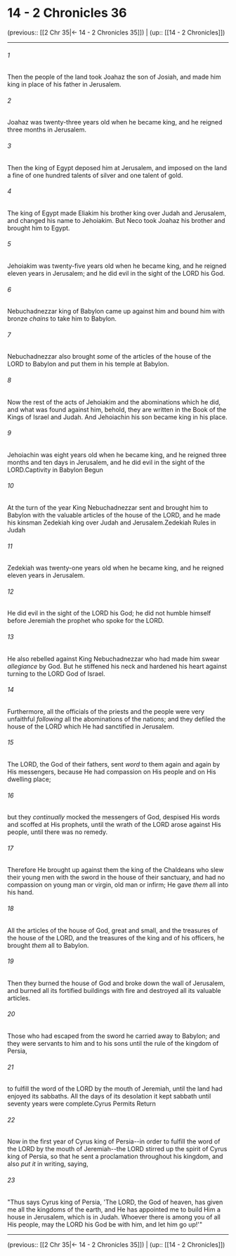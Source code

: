# 14 - 2 Chronicles 36

(previous:: [[2 Chr 35|← 14 - 2 Chronicles 35]]) | (up:: [[14 - 2 Chronicles]])

***


###### 1 
Then the people of the land took Joahaz the son of Josiah, and made him king in place of his father in Jerusalem. 

###### 2 
Joahaz was twenty-three years old when he became king, and he reigned three months in Jerusalem. 

###### 3 
Then the king of Egypt deposed him at Jerusalem, and imposed on the land a fine of one hundred talents of silver and one talent of gold. 

###### 4 
The king of Egypt made Eliakim his brother king over Judah and Jerusalem, and changed his name to Jehoiakim. But Neco took Joahaz his brother and brought him to Egypt. 

###### 5 
Jehoiakim was twenty-five years old when he became king, and he reigned eleven years in Jerusalem; and he did evil in the sight of the LORD his God. 

###### 6 
Nebuchadnezzar king of Babylon came up against him and bound him with bronze _chains_ to take him to Babylon. 

###### 7 
Nebuchadnezzar also brought _some_ of the articles of the house of the LORD to Babylon and put them in his temple at Babylon. 

###### 8 
Now the rest of the acts of Jehoiakim and the abominations which he did, and what was found against him, behold, they are written in the Book of the Kings of Israel and Judah. And Jehoiachin his son became king in his place. 

###### 9 
Jehoiachin was eight years old when he became king, and he reigned three months and ten days in Jerusalem, and he did evil in the sight of the LORD.Captivity in Babylon Begun 

###### 10 
At the turn of the year King Nebuchadnezzar sent and brought him to Babylon with the valuable articles of the house of the LORD, and he made his kinsman Zedekiah king over Judah and Jerusalem.Zedekiah Rules in Judah 

###### 11 
Zedekiah was twenty-one years old when he became king, and he reigned eleven years in Jerusalem. 

###### 12 
He did evil in the sight of the LORD his God; he did not humble himself before Jeremiah the prophet who spoke for the LORD. 

###### 13 
He also rebelled against King Nebuchadnezzar who had made him swear _allegiance_ by God. But he stiffened his neck and hardened his heart against turning to the LORD God of Israel. 

###### 14 
Furthermore, all the officials of the priests and the people were very unfaithful _following_ all the abominations of the nations; and they defiled the house of the LORD which He had sanctified in Jerusalem. 

###### 15 
The LORD, the God of their fathers, sent _word_ to them again and again by His messengers, because He had compassion on His people and on His dwelling place; 

###### 16 
but they _continually_ mocked the messengers of God, despised His words and scoffed at His prophets, until the wrath of the LORD arose against His people, until there was no remedy. 

###### 17 
Therefore He brought up against them the king of the Chaldeans who slew their young men with the sword in the house of their sanctuary, and had no compassion on young man or virgin, old man or infirm; He gave _them_ all into his hand. 

###### 18 
All the articles of the house of God, great and small, and the treasures of the house of the LORD, and the treasures of the king and of his officers, he brought _them_ all to Babylon. 

###### 19 
Then they burned the house of God and broke down the wall of Jerusalem, and burned all its fortified buildings with fire and destroyed all its valuable articles. 

###### 20 
Those who had escaped from the sword he carried away to Babylon; and they were servants to him and to his sons until the rule of the kingdom of Persia, 

###### 21 
to fulfill the word of the LORD by the mouth of Jeremiah, until the land had enjoyed its sabbaths. All the days of its desolation it kept sabbath until seventy years were complete.Cyrus Permits Return 

###### 22 
Now in the first year of Cyrus king of Persia--in order to fulfill the word of the LORD by the mouth of Jeremiah--the LORD stirred up the spirit of Cyrus king of Persia, so that he sent a proclamation throughout his kingdom, and also _put it_ in writing, saying, 

###### 23 
"Thus says Cyrus king of Persia, 'The LORD, the God of heaven, has given me all the kingdoms of the earth, and He has appointed me to build Him a house in Jerusalem, which is in Judah. Whoever there is among you of all His people, may the LORD his God be with him, and let him go up!'"

***

(previous:: [[2 Chr 35|← 14 - 2 Chronicles 35]]) | (up:: [[14 - 2 Chronicles]])
